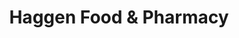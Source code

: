 ---
title: "Haggen Food & Pharmacy"
url: /bellingham/haggen-food-and-pharmacy/
shop: supermarket
---